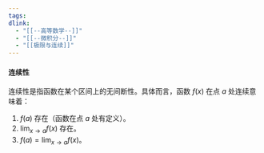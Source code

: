 ```yaml
---
tags: 
dlink:
  - "[[--高等数学--]]"
  - "[[--微积分--]]"
  - "[[极限与连续]]"
---
```

#### 连续性

连续性是指函数在某个区间上的无间断性。具体而言，函数 $f(x)$ 在点 $a$ 处连续意味着：

1. $f(a)$ 存在（函数在点 $a$ 处有定义）。
2. $\displaystyle\lim_{{x \to a}} f(x)$ 存在。
3. $f(a) = \displaystyle \lim_{{x \to a}} f(x)$。
